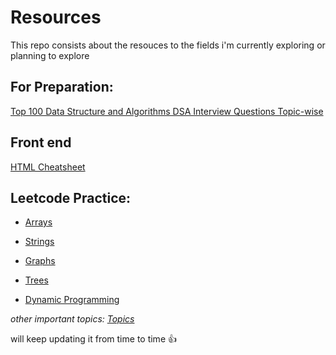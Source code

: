 # Resources
This repo consists about the resouces to the fields i'm currently exploring or planning to explore

## For Preparation:
[Top 100 Data Structure and Algorithms DSA Interview Questions Topic-wise](https://www.geeksforgeeks.org/top-100-data-structure-and-algorithms-dsa-interview-questions-topic-wise/)

## Front end
[HTML Cheatsheet](https://www.geeksforgeeks.org/html-cheat-sheet/)

## Leetcode Practice:
- [Arrays](https://leetcode.com/problem-list/a6kvh7a2/)

- [Strings](https://leetcode.com/problem-list/a6kva8yd/)

- [Graphs](https://leetcode.com/problem-list/a6kwrtld/)

- [Trees](https://leetcode.com/problem-list/a6kwoqis/)

- [Dynamic Programming](https://leetcode.com/problem-list/a6kwegtr/)

_other important topics: [Topics](https://vineethchivukula.hashnode.dev/essential-coding-patterns-for-mastering-dsa)_

will keep updating it from time to time 👍
